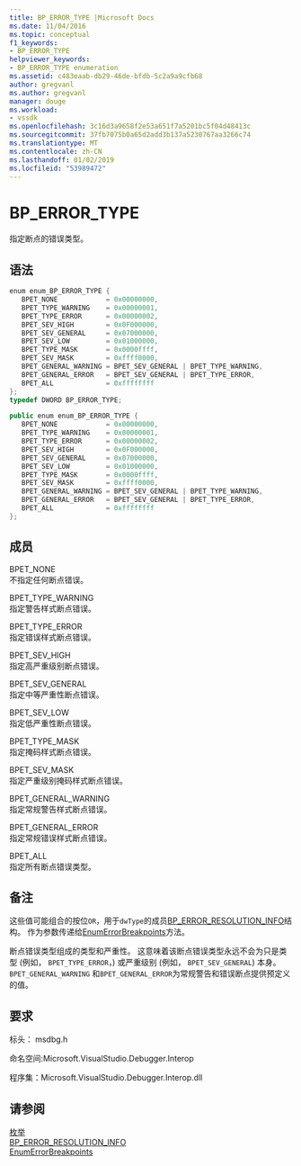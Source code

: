 ```yaml
---
title: BP_ERROR_TYPE |Microsoft Docs
ms.date: 11/04/2016
ms.topic: conceptual
f1_keywords:
- BP_ERROR_TYPE
helpviewer_keywords:
- BP_ERROR_TYPE enumeration
ms.assetid: c483eaab-db29-46de-bfdb-5c2a9a9cfb68
author: gregvanl
ms.author: gregvanl
manager: douge
ms.workload:
- vssdk
ms.openlocfilehash: 3c16d3a9658f2e53a651f7a5201bc5f04d48413c
ms.sourcegitcommit: 37fb7075b0a65d2add3b137a5230767aa3266c74
ms.translationtype: MT
ms.contentlocale: zh-CN
ms.lasthandoff: 01/02/2019
ms.locfileid: "53989472"
---
```

# <a name="bperrortype"></a>BP_ERROR_TYPE
指定断点的错误类型。  
  
## <a name="syntax"></a>语法  
  
```cpp  
enum enum_BP_ERROR_TYPE {   
   BPET_NONE            = 0x00000000,  
   BPET_TYPE_WARNING    = 0x00000001,  
   BPET_TYPE_ERROR      = 0x00000002,  
   BPET_SEV_HIGH        = 0x0F000000,  
   BPET_SEV_GENERAL     = 0x07000000,  
   BPET_SEV_LOW         = 0x01000000,  
   BPET_TYPE_MASK       = 0x0000ffff,  
   BPET_SEV_MASK        = 0xffff0000,  
   BPET_GENERAL_WARNING = BPET_SEV_GENERAL | BPET_TYPE_WARNING,  
   BPET_GENERAL_ERROR   = BPET_SEV_GENERAL | BPET_TYPE_ERROR,  
   BPET_ALL             = 0xffffffff  
};  
typedef DWORD BP_ERROR_TYPE;  
```  
  
```csharp  
public enum enum_BP_ERROR_TYPE {   
   BPET_NONE            = 0x00000000,  
   BPET_TYPE_WARNING    = 0x00000001,  
   BPET_TYPE_ERROR      = 0x00000002,  
   BPET_SEV_HIGH        = 0x0F000000,  
   BPET_SEV_GENERAL     = 0x07000000,  
   BPET_SEV_LOW         = 0x01000000,  
   BPET_TYPE_MASK       = 0x0000ffff,  
   BPET_SEV_MASK        = 0xffff0000,  
   BPET_GENERAL_WARNING = BPET_SEV_GENERAL | BPET_TYPE_WARNING,  
   BPET_GENERAL_ERROR   = BPET_SEV_GENERAL | BPET_TYPE_ERROR,  
   BPET_ALL             = 0xffffffff  
};  
```  
  
## <a name="members"></a>成员  
 BPET_NONE  
 不指定任何断点错误。  
  
 BPET_TYPE_WARNING  
 指定警告样式断点错误。  
  
 BPET_TYPE_ERROR  
 指定错误样式断点错误。  
  
 BPET_SEV_HIGH  
 指定高严重级别断点错误。  
  
 BPET_SEV_GENERAL  
 指定中等严重性断点错误。  
  
 BPET_SEV_LOW  
 指定低严重性断点错误。  
  
 BPET_TYPE_MASK  
 指定掩码样式断点错误。  
  
 BPET_SEV_MASK  
 指定严重级别掩码样式断点错误。  
  
 BPET_GENERAL_WARNING  
 指定常规警告样式断点错误。  
  
 BPET_GENERAL_ERROR  
 指定常规错误样式断点错误。  
  
 BPET_ALL  
 指定所有断点错误类型。  
  
## <a name="remarks"></a>备注  
 这些值可能组合的按位`OR`，用于`dwType`的成员[BP_ERROR_RESOLUTION_INFO](../../../extensibility/debugger/reference/bp-error-resolution-info.md)结构。 作为参数传递给[EnumErrorBreakpoints](../../../extensibility/debugger/reference/idebugpendingbreakpoint2-enumerrorbreakpoints.md)方法。  
  
 断点错误类型组成的类型和严重性。 这意味着该断点错误类型永远不会为只是类型 (例如， `BPET_TYPE_ERROR`，) 或严重级别 (例如， `BPET_SEV_GENERAL`) 本身。 `BPET_GENERAL_WARNING` 和`BPET_GENERAL_ERROR`为常规警告和错误断点提供预定义的值。  
  
## <a name="requirements"></a>要求  
 标头： msdbg.h  
  
 命名空间:Microsoft.VisualStudio.Debugger.Interop  
  
 程序集：Microsoft.VisualStudio.Debugger.Interop.dll  
  
## <a name="see-also"></a>请参阅  
 [枚举](../../../extensibility/debugger/reference/enumerations-visual-studio-debugging.md)   
 [BP_ERROR_RESOLUTION_INFO](../../../extensibility/debugger/reference/bp-error-resolution-info.md)   
 [EnumErrorBreakpoints](../../../extensibility/debugger/reference/idebugpendingbreakpoint2-enumerrorbreakpoints.md)